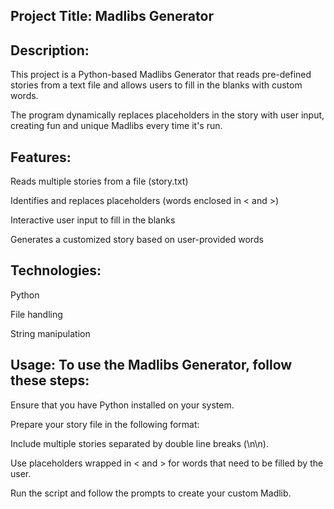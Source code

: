Project Title: Madlibs Generator
---------------------------------

Description:
------------
This project is a Python-based Madlibs Generator that reads pre-defined stories from a text file and allows users to fill in the blanks with custom words. 

The program dynamically replaces placeholders in the story with user input, creating fun and unique Madlibs every time it's run.

Features:
--------
Reads multiple stories from a file (story.txt)

Identifies and replaces placeholders (words enclosed in < and >)

Interactive user input to fill in the blanks

Generates a customized story based on user-provided words

Technologies:
-------------
Python

File handling

String manipulation

Usage: To use the Madlibs Generator, follow these steps:
---------------------------------------------------------

Ensure that you have Python installed on your system.

Prepare your story file in the following format:

Include multiple stories separated by double line breaks (\n\n).

Use placeholders wrapped in < and > for words that need to be filled by the user.

Run the script and follow the prompts to create your custom Madlib.

